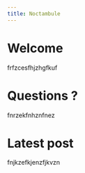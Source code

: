 ```yaml
---
title: Noctambule
---
```


# Welcome
frfzcesfhjzhgfkuf

# Questions ?
fnrzekfnhznfnez

# Latest post
fnjkzefkjenzfjkvzn
